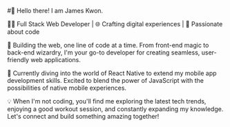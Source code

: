 #👋 Hello there! I am James Kwon.

👨‍💻 Full Stack Web Developer | 🌐 Crafting digital experiences | 🚀 Passionate about code

🔧 Building the web, one line of code at a time. From front-end magic to back-end wizardry, I'm your go-to developer for creating seamless, user-friendly web applications.

🌟 Currently diving into the world of React Native to extend my mobile app development skills. Excited to blend the power of JavaScript with the possibilities of native mobile experiences.

💡 When I'm not coding, you'll find me exploring the latest tech trends, enjoying a good workout session, and constantly expanding my knowledge. Let's connect and build something amazing together!
